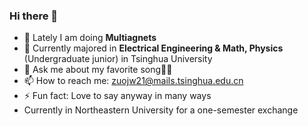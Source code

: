### Hi there 👋

- 🔭 Lately I am doing **Multiagnets**
- 🌱 Currently majored in  **Electrical Engineering & Math, Physics** (Undergraduate junior) in Tsinghua University
- 💬 Ask me about my favorite song🎤🎼
- 📫 How to reach me: zuojw21@mails.tsinghua.edu.cn
- ⚡ Fun fact: Love to say anyway in many ways
- Currently in Northeastern University for a one-semester exchange

<!--
**Dr-Left/Dr-Left** is a ✨ _special_ ✨ repository because its `README.md` (this file) appears on your GitHub profile.

Here are some ideas to get you started:

- 🔭 I’m currently working on ...
- 🌱 I’m currently learning ...
- 👯 I’m looking to collaborate on ...
- 🤔 I’m looking for help with ...
- 💬 Ask me about ...
- 📫 How to reach me: ...
- 😄 Pronouns: ...
- ⚡ Fun fact: ...
-->
